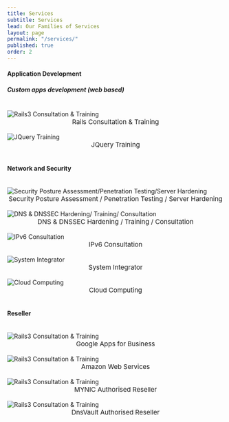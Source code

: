 ```yaml
---
title: Services
subtitle: Services
lead: Our Families of Services
layout: page
permalink: "/services/"
published: true
order: 2
---
```



<h4>Application Development</h4>
<h5>Custom apps development (web based)</h5>
<div class="card-deck w-50 mb-3">
  <div class="card" style="border-color: 1px solid red;">
    <br>
    <img class="card-img-top" src="/assets/images/services/rails.png" class="img-fluid w-50" alt="Rails3 Consultation & Training">
    <br>
    <center class="card-title" style="font-size: 15px;">Rails Consultation & Training</center>
  </div>
  <div class="card">
    <br>
    <img class="card-img-top" src="/assets/images/services/jquery.png" class="img-fluid w-50" alt="JQuery Training">
    <br>
    <center class="card-title" style="font-size: 15px;">JQuery Training</center>
  </div>
</div>
<br>
<h4>Network and Security</h4>
<div class="card-deck mb-3">
  <div class="card">
    <br>
    <img class="card-img-top" src="/assets/images/services/spa.png" class="img-fluid w-75" alt="Security Posture Assessment/Penetration Testing/Server Hardening">
    <br>
    <center class="card-title" style="font-size: 15px;">Security Posture Assessment / Penetration Testing / Server Hardening</center>
  </div>
  <div class="card">
    <br>
    <img class="card-img-top" src="/assets/images/services/dns.png" class="img-fluid w-75" alt="DNS & DNSSEC Hardening/ Training/ Consultation">
    <br>
    <center class="card-title" style="font-size: 15px;">DNS & DNSSEC Hardening / Training / Consultation</center>
  </div>
  <div class="card">
    <br>
    <img class="card-img-top" src="/assets/images/services/ipv6.svg" class="img-fluid w-75" alt="IPv6 Consultation">
    <br>
    <center class="card-title" style="font-size: 15px;">IPv6 Consultation</center>
  </div>
  <div class="card">
    <br>
    <img class="card-img-top" src="/assets/images/services/integration.png" class="img-fluid w-75" alt="System Integrator">
    <br>
    <center class="card-title" style="font-size: 15px;">System Integrator</center>
  </div>
   <div class="card">
    <br>
    <img class="card-img-top" src="/assets/images/services/cloud.png" class="img-fluid w-75" alt="Cloud Computing">
    <br>
    <center class="card-title" style="font-size: 15px;">Cloud Computing</center>
  </div>
</div>
<br>
<h4>Reseller</h4>
<div class="card-deck mb-3">
  <div class="card">
    <br>
    <img class="card-img-top" src="/assets/images/services/google.jpg" class="img-fluid w-50" alt="Rails3 Consultation & Training">
    <br>
    <center class="card-title" style="font-size: 15px;">Google Apps for Business </center>
  </div>
  <div class="card">
    <br>
    <img class="card-img-top" src="/assets/images/services/amazon.png" class="img-fluid w-75" alt="Rails3 Consultation & Training">
    <br>
    <center class="card-title" style="font-size: 15px;">Amazon Web Services</center>
  </div>
  <div class="card">
    <br>
    <img class="card-img-top" src="/assets/images/services/MYNIC-reseller.png" class="img-fluid w-75" alt="Rails3 Consultation & Training">
    <br>
    <center class="card-title" style="font-size: 15px;">MYNIC Authorised Reseller</center>
  </div>
  <div class="card">
    <br>
    <img class="card-img-top" src="/assets/images/services/logo.svg" class="img-fluid w-75" alt="Rails3 Consultation & Training">
    <br>
    <center class="card-title" style="font-size: 15px;">DnsVault Authorised Reseller</center>
  </div>
</div>